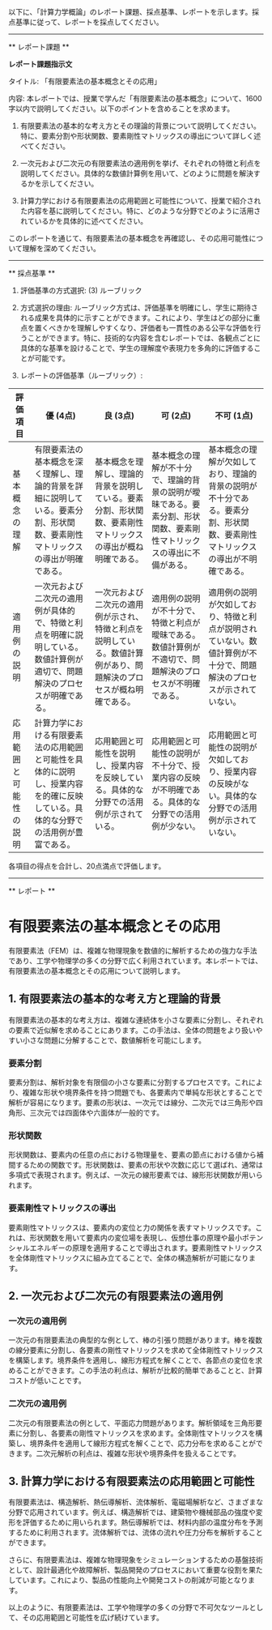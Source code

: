 以下に、「計算力学概論」のレポート課題、採点基準、レポートを示します。採点基準に従って、レポートを採点してください。

---------------------------------------
** レポート課題 **

**レポート課題指示文**

タイトル: 「有限要素法の基本概念とその応用」

内容: 本レポートでは、授業で学んだ「有限要素法の基本概念」について、1600字以内で説明してください。以下のポイントを含めることを求めます。

1. 有限要素法の基本的な考え方とその理論的背景について説明してください。特に、要素分割や形状関数、要素剛性マトリックスの導出について詳しく述べてください。

2. 一次元および二次元の有限要素法の適用例を挙げ、それぞれの特徴と利点を説明してください。具体的な数値計算例を用いて、どのように問題を解決するかを示してください。

3. 計算力学における有限要素法の応用範囲と可能性について、授業で紹介された内容を基に説明してください。特に、どのような分野でどのように活用されているかを具体的に述べてください。

このレポートを通じて、有限要素法の基本概念を再確認し、その応用可能性について理解を深めてください。

---------------------------------------
** 採点基準 **

1. 評価基準の方式選択: (3) ルーブリック

2. 方式選択の理由:
ルーブリック方式は、評価基準を明確にし、学生に期待される成果を具体的に示すことができます。これにより、学生はどの部分に重点を置くべきかを理解しやすくなり、評価者も一貫性のある公平な評価を行うことができます。特に、技術的な内容を含むレポートでは、各観点ごとに具体的な基準を設けることで、学生の理解度や表現力を多角的に評価することが可能です。

3. レポートの評価基準（ルーブリック）:

| 評価項目               | 優 (4点)                             | 良 (3点)                             | 可 (2点)                             | 不可 (1点)                             |
|------------------------|--------------------------------------|--------------------------------------|--------------------------------------|----------------------------------------|
| 基本概念の理解         | 有限要素法の基本概念を深く理解し、理論的背景を詳細に説明している。要素分割、形状関数、要素剛性マトリックスの導出が明確である。 | 基本概念を理解し、理論的背景を説明している。要素分割、形状関数、要素剛性マトリックスの導出が概ね明確である。 | 基本概念の理解が不十分で、理論的背景の説明が曖昧である。要素分割、形状関数、要素剛性マトリックスの導出に不備がある。 | 基本概念の理解が欠如しており、理論的背景の説明が不十分である。要素分割、形状関数、要素剛性マトリックスの導出が不明確である。 |
| 適用例の説明           | 一次元および二次元の適用例が具体的で、特徴と利点を明確に説明している。数値計算例が適切で、問題解決のプロセスが明確である。 | 一次元および二次元の適用例が示され、特徴と利点を説明している。数値計算例があり、問題解決のプロセスが概ね明確である。 | 適用例の説明が不十分で、特徴と利点が曖昧である。数値計算例が不適切で、問題解決のプロセスが不明確である。 | 適用例の説明が欠如しており、特徴と利点が説明されていない。数値計算例が不十分で、問題解決のプロセスが示されていない。 |
| 応用範囲と可能性の説明 | 計算力学における有限要素法の応用範囲と可能性を具体的に説明し、授業内容を的確に反映している。具体的な分野での活用例が豊富である。 | 応用範囲と可能性を説明し、授業内容を反映している。具体的な分野での活用例が示されている。 | 応用範囲と可能性の説明が不十分で、授業内容の反映が不明確である。具体的な分野での活用例が少ない。 | 応用範囲と可能性の説明が欠如しており、授業内容の反映がない。具体的な分野での活用例が示されていない。 |

各項目の得点を合計し、20点満点で評価します。

---------------------------------------
** レポート **
# 有限要素法の基本概念とその応用

有限要素法（FEM）は、複雑な物理現象を数値的に解析するための強力な手法であり、工学や物理学の多くの分野で広く利用されています。本レポートでは、有限要素法の基本概念とその応用について説明します。

## 1. 有限要素法の基本的な考え方と理論的背景

有限要素法の基本的な考え方は、複雑な連続体を小さな要素に分割し、それぞれの要素で近似解を求めることにあります。この手法は、全体の問題をより扱いやすい小さな問題に分解することで、数値解析を可能にします。

### 要素分割

要素分割は、解析対象を有限個の小さな要素に分割するプロセスです。これにより、複雑な形状や境界条件を持つ問題でも、各要素内で単純な形状とすることで解析が容易になります。要素の形状は、一次元では線分、二次元では三角形や四角形、三次元では四面体や六面体が一般的です。

### 形状関数

形状関数は、要素内の任意の点における物理量を、要素の節点における値から補間するための関数です。形状関数は、要素の形状や次数に応じて選ばれ、通常は多項式で表現されます。例えば、一次元の線形要素では、線形形状関数が用いられます。

### 要素剛性マトリックスの導出

要素剛性マトリックスは、要素内の変位と力の関係を表すマトリックスです。これは、形状関数を用いて要素内の変位場を表現し、仮想仕事の原理や最小ポテンシャルエネルギーの原理を適用することで導出されます。要素剛性マトリックスを全体剛性マトリックスに組み立てることで、全体の構造解析が可能になります。

## 2. 一次元および二次元の有限要素法の適用例

### 一次元の適用例

一次元の有限要素法の典型的な例として、棒の引張り問題があります。棒を複数の線分要素に分割し、各要素の剛性マトリックスを求めて全体剛性マトリックスを構築します。境界条件を適用し、線形方程式を解くことで、各節点の変位を求めることができます。この手法の利点は、解析が比較的簡単であることと、計算コストが低いことです。

### 二次元の適用例

二次元の有限要素法の例として、平面応力問題があります。解析領域を三角形要素に分割し、各要素の剛性マトリックスを求めます。全体剛性マトリックスを構築し、境界条件を適用して線形方程式を解くことで、応力分布を求めることができます。二次元解析の利点は、複雑な形状や境界条件を扱えることです。

## 3. 計算力学における有限要素法の応用範囲と可能性

有限要素法は、構造解析、熱伝導解析、流体解析、電磁場解析など、さまざまな分野で応用されています。例えば、構造解析では、建築物や機械部品の強度や変形を評価するために用いられます。熱伝導解析では、材料内部の温度分布を予測するために利用されます。流体解析では、流体の流れや圧力分布を解析することができます。

さらに、有限要素法は、複雑な物理現象をシミュレーションするための基盤技術として、設計最適化や故障解析、製品開発のプロセスにおいて重要な役割を果たしています。これにより、製品の性能向上や開発コストの削減が可能となります。

以上のように、有限要素法は、工学や物理学の多くの分野で不可欠なツールとして、その応用範囲と可能性を広げ続けています。

